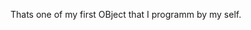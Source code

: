 Thats one of my first OBject that I programm by my self.
<!---
VINOX0/VINOX0 is a ✨ special ✨ repository because its `README.md` (this file) appears on your GitHub profile.
You can click the Preview link to take a look at your changes.
--->
